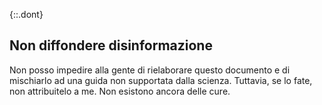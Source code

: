 {::.dont}
## Non diffondere disinformazione

Non posso impedire alla gente di rielaborare questo documento e di mischiarlo ad una guida non supportata dalla scienza. Tuttavia, se lo fate, non attribuitelo a me. Non esistono ancora delle cure.
